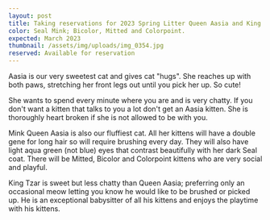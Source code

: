 ```yaml
---
layout: post
title: Taking reservations for 2023 Spring Litter Queen Aasia and King Tzar
color: Seal Mink; Bicolor, Mitted and Colorpoint.
expected: March 2023
thumbnail: /assets/img/uploads/img_0354.jpg
reserved: Available for reservation
---
```

Aasia is our very sweetest cat and gives cat "hugs". She reaches up with both paws, stretching her front legs out until you pick her up. So cute! 

She wants to spend every minute where you are and is very chatty. If you don't want a kitten that talks to you a lot don't get an Aasia kitten. She is thoroughly heart broken if she is not allowed to be with you. 

Mink Queen Aasia is also our fluffiest cat. All her kittens will have a double gene for long hair so will require brushing every day. They will also have light aqua green (not blue) eyes that contrast beautifully with her dark Seal coat. There will be Mitted, Bicolor and Colorpoint kittens who are very social and playful. 

King Tzar is sweet but less chatty than Queen Aasia; preferring only an occasional meow letting you know he would like to be brushed or picked up. He is an exceptional babysitter of all his kittens and enjoys the playtime with his kittens.
